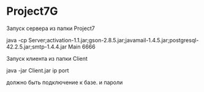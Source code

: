 # Project7G
Запуск сервера из папки Project7

java -cp Server;activation-1.1.jar;gson-2.8.5.jar;javamail-1.4.5.jar;postgresql-42.2.5.jar;smtp-1.4.4.jar Main 6666

Запуск клиента из папки Client

java -jar Client.jar ip port

должно быть подключение к базе. и пароли
